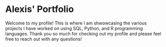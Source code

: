 # Alexis' Portfolio
Welcome to my profile! This is where I am shwowcasing the various projects I have worked on using SQL, Python, and R programming languages. Thank you so much for checking out my profile and please feel free to reach out with any questions!
